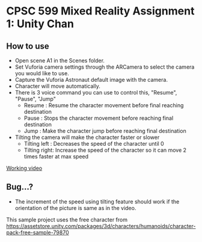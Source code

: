 # CPSC 599 Mixed Reality Assignment 1: Unity Chan
## How to use
* Open scene A1 in the Scenes folder.
* Set Vuforia camera settings through the ARCamera to select the camera you would like to use.
* Capture the Vuforia Astronaut default image with the camera.
* Character will move automatically.
* There is 3 voice command you can use to control this, "Resume", "Pause", "Jump"
  * Resume : Resume the character movement before final reaching destination
  * Pause : Stops the character movement before reaching final destination
  * Jump : Make the character jump before reaching final destination
* Tilting the camera will make the character faster or slower
  * Tilting left : Decreases the speed of the character until 0
  * Tilting right: Increase the speed of the character so it can move 2 times faster at max speed


[Working video](https://youtu.be/c-7l25H1n9k)
## Bug...?
* The increment of the speed using tilting feature should work if the orientation of the picture is same as in the video.

This sample project uses the free character from https://assetstore.unity.com/packages/3d/characters/humanoids/character-pack-free-sample-79870
